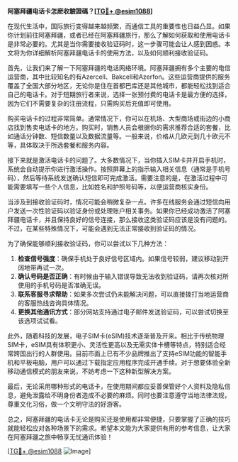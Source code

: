 **阿塞拜疆电话卡怎麽收驗證碼？[[TG💪+ @esim1088](https://t.me/s/esim1088)]**

在现代生活中，国际旅行变得越来越频繁，而通信工具的重要性也日益凸显。如果你计划前往阿塞拜疆，或者已经在阿塞拜疆旅行，那么了解如何获取和使用电话卡是非常必要的。尤其是当你需要接收验证码时，这一步骤可能会让人感到困惑。本文将为你详细解析阿塞拜疆电话卡的使用方法，以及如何顺利接收验证码。

首先，让我们来了解一下阿塞拜疆的电话网络环境。阿塞拜疆拥有多个主要的电信运营商，其中比较知名的有Azercell、Bakcell和Azerfon。这些运营商提供的服务覆盖了全国大部分地区，无论你是住在首都巴库还是其他城市，都能轻松找到适合自己的电话卡。对于短期旅行者来说，选择一张预付费的电话卡是最方便的选择，因为它们不需要复杂的注册流程，只需购买后充值即可使用。

购买电话卡的过程非常简单。通常情况下，你可以在机场、大型商场或街边的小商店找到售卖电话卡的地方。购买时，销售人员会根据你的需求推荐合适的套餐，比如通话分钟数、短信数量以及数据流量等。一般来说，价格从几欧元到几十欧元不等，具体取决于所选套餐和服务内容。

接下来就是激活电话卡的问题了。大多数情况下，当你插入SIM卡并开启手机时，系统会自动提示你进行激活操作。按照屏幕上的指示输入相关信息（通常是手机号码），然后等待系统发送确认短信即可完成激活。需要注意的是，在激活过程中可能需要填写一些个人信息，比如姓名和护照号码等，以便运营商核实身份。

当涉及到接收验证码时，情况可能会稍微复杂一点。许多在线服务会通过短信向用户发送一次性验证码以验证身份或处理账户相关事务。如果你已经成功激活了阿塞拜疆电话卡，并且保持良好的信号连接，那么接收这类验证码应该是没有问题的。不过，在某些特殊情况下，可能会遇到无法正常接收到验证码的情况。

为了确保能够顺利接收验证码，你可以尝试以下几种方法：

1. **检查信号强度**：确保手机处于良好信号区域内。如果信号较弱，建议移动到开阔地带再试一次。
2. **确认号码是否正确**：有时候由于输入错误导致无法收到验证码，请再次核对所使用的手机号码是否准确无误。
3. **联系客服寻求帮助**：如果多次尝试仍未能解决问题，可以直接拨打当地运营商的客服热线咨询具体情况。
4. **更换其他通讯方式**：部分网站支持通过电子邮件发送验证码，可以尝试切换至该选项试试看。

此外，随着科技的发展，电子SIM卡(eSIM)技术逐渐普及开来。相比于传统物理SIM卡，eSIM具有体积更小、灵活性更高以及无需实体卡槽等特点，特别适合经常跨国出行的人群使用。目前市面上已有不少品牌推出了支持eSIM功能的智能手机和平板电脑，用户可以通过下载指定应用程序完成开通手续。对于想要体验全新移动通信模式的朋友来说，不妨考虑一下这种新型解决方案。

最后，无论采用哪种形式的电话卡，在使用期间都应妥善保管好个人资料及隐私信息，避免泄露给不明身份者造成不必要的麻烦。同时也要注意遵守当地法律法规，尊重文化习俗，做一个文明守法的好游客。

总之，阿塞拜疆的电话卡无论是购买还是使用都非常便捷，只要掌握了正确的技巧就能轻松应对各种场景下的需求。希望本文能为大家提供有用的参考信息，让大家在阿塞拜疆之旅中畅享无忧通讯体验！

[[TG💪+ @esim1088](https://t.me/s/esim1088) ![Image](https://i.postimg.cc/4NQfJmqS/Snipaste-2025-05-13-00-14-12.png)]